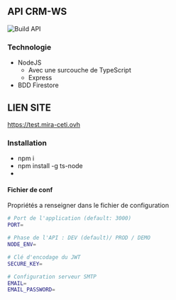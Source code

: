 ## API CRM-WS

![Build API](https://github.com/enzotoyos/API-CRM-WS/workflows/Build%20API/badge.svg?branch=main)

### Technologie

- NodeJS
  - Avec une surcouche de TypeScript
  - Express
- BDD Firestore

## LIEN SITE

https://test.mira-ceti.ovh

### Installation

- npm i
- npm install -g ts-node
-

#### Fichier de conf

Propriétés a renseigner dans le fichier de configuration

```bash
# Port de l'application (default: 3000)
PORT=

# Phase de l'API : DEV (default)/ PROD / DEMO
NODE_ENV=

# Clé d'encodage du JWT
SECURE_KEY=

# Configuration serveur SMTP
EMAIL=
EMAIL_PASSWORD=
```
